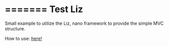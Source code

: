 =======
Test Liz
========
Small example to utilize the Liz, nano framework to provide the simple MVC structure.

How to use: [here!](https://github.com/gigante/liz/blob/master/README.md)